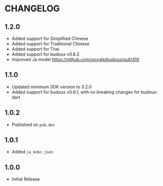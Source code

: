 # CHANGELOG

## 1.2.0

- Added support for Simplified Chinese
- Added support for Traditional Chinese
- Added support for Thai
- Added support for budoux v0.6.2
- Improved Ja model <https://github.com/google/budoux/pull/410>

## 1.1.0

- Updated minimum SDK version to 3.2.0
- Added support for budoux v0.6.1, with no breaking changes for budoux-dart

## 1.0.2

- Published on `pub.dev`

## 1.0.1

- Added `ja_knbc.json`

## 1.0.0

- Initial Release
